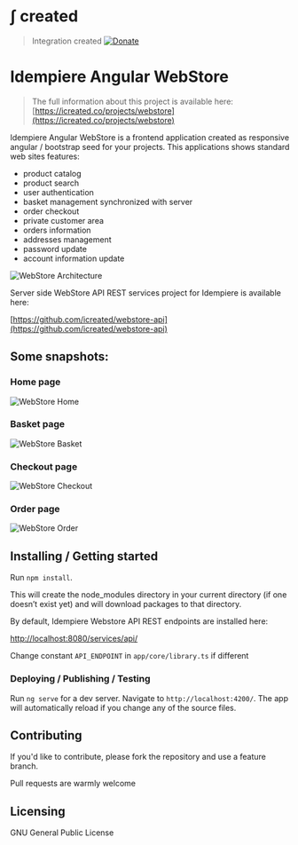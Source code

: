 # &int; created
> Integration created
[![Donate](https://img.shields.io/badge/Donate-PayPal-green.svg)](https://www.paypal.com/cgi-bin/webscr?cmd=_s-xclick&hosted_button_id=7TYVAGLZ7XATQ&source=url)


# Idempiere Angular WebStore 
> The full information about this project is available here: [https://icreated.co/projects/webstore](https://icreated.co/projects/webstore)

Idempiere Angular WebStore is a frontend application created as responsive angular / bootstrap seed for your projects. 
This applications shows standard web sites features:
* product catalog
* product search
* user authentication
* basket management synchronized with server
* order checkout
* private customer area
* orders information
* addresses management
* password update
* account information update


![WebStore Architecture](https://icreated.co/assets/images/projects/webstore/screenshot_architecture.png?raw=true "Webstore Architecture")

Server side WebStore API REST services project for Idempiere is available here:

[https://github.com/icreated/webstore-api](https://github.com/icreated/webstore-api)

## Some snapshots:

### Home page

![WebStore Home](https://icreated.co/assets/images/projects/webstore/screenshot_home.png?raw=true "Webstore Home")

### Basket page

![WebStore Basket](https://icreated.co/assets/images/projects/webstore/screenshot_basket.png?raw=true "Webstore Basket")

### Checkout page

![WebStore Checkout](https://icreated.co/assets/images/projects/webstore/screenshot_checkout.png?raw=true "Webstore Checkout")

### Order page

![WebStore Order](https://icreated.co/assets/images/projects/webstore/screenshot_order.png?raw=true "Webstore Order")



## Installing / Getting started

Run `npm install`.

This will create the node_modules directory in your current directory (if one doesn’t exist yet) and will download packages to that directory.


By default, Idempiere Webstore API REST endpoints are installed here:

[http://localhost:8080/services/api/](http://localhost:8080/services/api/)

Change constant `API_ENDPOINT` in `app/core/library.ts` if different



### Deploying / Publishing / Testing

Run `ng serve` for a dev server. Navigate to `http://localhost:4200/`. The app will automatically reload if you change any of the source files.


## Contributing

If you'd like to contribute, please fork the repository and use a feature
branch. 

Pull requests are warmly welcome


## Licensing

GNU General Public License


